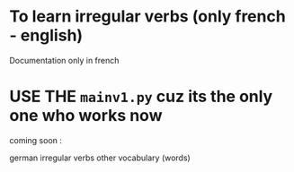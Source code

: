 # To learn irregular verbs (only french - english)
Documentation only in french

# USE THE `mainv1.py` cuz its the only one who works now

coming soon : 

german irregular verbs
other vocabulary (words)